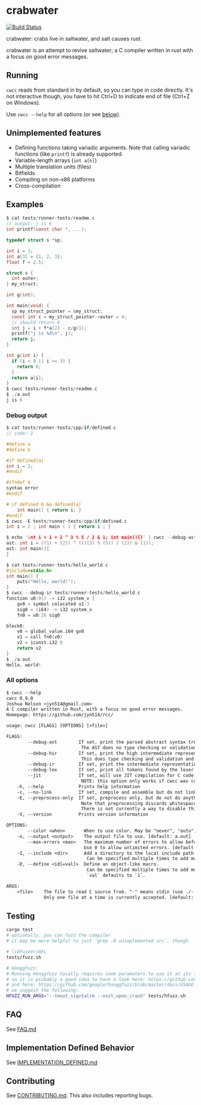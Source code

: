 # crabwater

[![Build Status](https://travis-ci.org/jyn514/rcc.svg?branch=master)](https://travis-ci.org/jyn514/rcc)

crabwater: crabs live in saltwater, and salt causes rust.

crabwater is an attempt to revive saltwater; a C compiler written in rust with a focus on good error messages.

## Running

`cwcc` reads from standard in by default, so you can type in code directly.
It's not interactive though, you have to hit Ctrl+D to indicate end of file (Ctrl+Z on Windows).

Use `cwcc --help` for all options (or see [below](#all-options)).


## Unimplemented features

- Defining functions taking variadic arguments. Note that calling variadic functions (like `printf`) is already supported.
- Variable-length arrays (`int a[n]`)
- Multiple translation units (files)
- Bitfields
- Compiling on non-x86 platforms
- Cross-compilation

## Examples

```c
$ cat tests/runner-tests/readme.c
// output: j is 6
int printf(const char *, ...);

typedef struct s *sp;

int i = 1;
int a[3] = {1, 2, 3};
float f = 2.5;

struct s {
  int outer;
} my_struct;

int g(int);

int main(void) {
  sp my_struct_pointer = &my_struct;
  const int c = my_struct_pointer->outer = 4;
  // should return 6
  int j = i + f*a[2] - c/g(1);
  printf("j is %d\n", j);
  return j;
}

int g(int i) {
  if (i < 0 || i >= 3) {
    return 0;
  }
  return a[i];
}
$ cwcc tests/runner-tests/readme.c
$️ ./a.out
j is 6
```

### Debug output

```c
$ cat tests/runner-tests/cpp/if/defined.c
// code: 2

#define a
#define b

#if defined(a)
int i = 2;
#endif

#ifndef b
syntax error
#endif

# if defined b && defined(a)
    int main() { return i; }
#endif
$ cwcc -E tests/runner-tests/cpp/if/defined.c
int i = 2 ; int main ( ) { return i ; }
```

```c
$ echo 'int i = 1 + 2 ^ 3 % 5 / 2 & 1; int main(){}' | cwcc --debug-ast
ast: int i = ((1) + (2)) ^ ((((3) % (5)) / (2)) & (1));
ast: int main(){
}
```

```c
$ cat tests/runner-tests/hello_world.c
#include<stdio.h>
int main() {
    puts("Hello, world!");
}
$ cwcc --debug-ir tests/runner-tests/hello_world.c
function u0:0() -> i32 system_v {
    gv0 = symbol colocated u1:3
    sig0 = (i64) -> i32 system_v
    fn0 = u0:26 sig0

block0:
    v0 = global_value.i64 gv0
    v1 = call fn0(v0)
    v2 = iconst.i32 0
    return v2
}
$ ./a.out
Hello, world!
```

### All options

```txt
$ cwcc --help
cwcc 0.9.0
Joshua Nelson <jyn514@gmail.com>
A C compiler written in Rust, with a focus on good error messages.
Homepage: https://github.com/jyn514/rcc/

usage: cwcc [FLAGS] [OPTIONS] [<file>]

FLAGS:
        --debug-ast        If set, print the parsed abstract syntax tree (AST) in addition to compiling.
                            The AST does no type checking or validation, it only parses.
        --debug-hir        If set, print the high intermediate representation (HIR) in addition to compiling.
                            This does type checking and validation and also desugars various expressions.
        --debug-ir         If set, print the intermediate representation (IR) of the program in addition to compiling.
        --debug-lex        If set, print all tokens found by the lexer in addition to compiling.
        --jit              If set, will use JIT compilation for C code and instantly run compiled code (No files produced).
                            NOTE: this option only works if cwcc was compiled with the `jit` feature.
    -h, --help             Prints help information
    -c, --no-link          If set, compile and assemble but do not link. Object file is machine-dependent.
    -E, --preprocess-only  If set, preprocess only, but do not do anything else.
                            Note that preprocessing discards whitespace and comments.
                            There is not currently a way to disable this behavior.
    -V, --version          Prints version information

OPTIONS:
        --color <when>       When to use color. May be "never", "auto", or "always". [default: auto]
    -o, --output <output>    The output file to use. [default: a.out]
        --max-errors <max>   The maximum number of errors to allow before giving up.
                             Use 0 to allow unlimited errors. [default: 10]
    -I, --include <dir>      Add a directory to the local include path (`#include "file.h"`).
                              Can be specified multiple times to add multiple directories.
    -D, --define <id[=val]>  Define an object-like macro.
                              Can be specified multiple times to add multiple macros.
                              `val` defaults to `1`.

ARGS:
    <file>    The file to read C source from. "-" means stdin (use ./- to read a file called '-').
              Only one file at a time is currently accepted. [default: -]
```

## Testing

```sh
cargo test
# optionally, you can fuzz the compiler
# it may be more helpful to just `grep -R unimplemented src`, though

# libFuzzer/AFL
tests/fuzz.sh

# Honggfuzz:
# Running Honggfuzz locally requires some parameters to use it at its full potential,
# so it is probably a good idea to have a look here: https://github.com/rust-fuzz/honggfuzz-rs/blob/master/README.md
# and here: https://github.com/google/honggfuzz/blob/master/docs/USAGE.md
# we suggest the following:
HFUZZ_RUN_ARGS="--tmout_sigvtalrm --exit_upon_crash" tests/hfuzz.sh
```

## FAQ

See [FAQ.md](FAQ.md)

## Implementation Defined Behavior

See [IMPLEMENTATION\_DEFINED.md](IMPLEMENTATION_DEFINED.md)

## Contributing

See [CONTRIBUTING.md](CONTRIBUTING.md).
This also includes reporting bugs.
